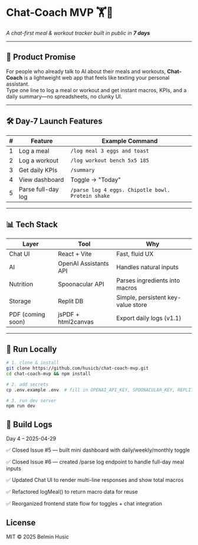 # Chat-Coach MVP 🏋️🍳

*A chat-first meal & workout tracker built in public in **7 days***  

---

## 🚀 Product Promise

For people who already talk to AI about their meals and workouts, **Chat-Coach** is a lightweight web app that feels like texting your personal assistant.  
Type one line to log a meal or workout and get instant macros, KPIs, and a daily summary—no spreadsheets, no clunky UI.

---

## 🛠 Day-7 Launch Features

| # | Feature | Example Command |
|---|---------|------------------|
| 1 | Log a meal | `/log meal 3 eggs and toast` |
| 2 | Log a workout | `/log workout bench 5x5 185` |
| 3 | Get daily KPIs | `/summary` |
| 4 | View dashboard | Toggle → "Today" |
| 5 | Parse full-day log | `/parse log 4 eggs. Chipotle bowl. Protein shake` |

---

## 📊 Tech Stack

| Layer | Tool | Why |
|-------|------|-----|
| Chat UI | React + Vite | Fast, fluid UX |
| AI | OpenAI Assistants API | Handles natural inputs |
| Nutrition | Spoonacular API | Parses ingredients into macros |
| Storage | Replit DB | Simple, persistent key-value store |
| PDF (coming soon) | jsPDF + html2canvas | Export daily logs (v1.1) |

---

## 🧪 Run Locally

```bash
# 1. clone & install
git clone https://github.com/husicb/chat-coach-mvp.git
cd chat-coach-mvp && npm install

# 2. add secrets
cp .env.example .env  # fill in OPENAI_API_KEY, SPOONACULAR_KEY, REPLIT_DB_URL

# 3. run dev server
npm run dev
```  

## 📓 Build Logs
Day 4 – 2025-04-29

✅ Closed Issue #5 — built mini dashboard with daily/weekly/monthly toggle

✅ Closed Issue #6 — created /parse log endpoint to handle full-day meal inputs

✅ Updated Chat UI to render multi-line responses and show total macros

✅ Refactored logMeal() to return macro data for reuse

✅ Reorganized frontend state flow for toggles + chat integration



## License

MIT © 2025 Belmin Husic
